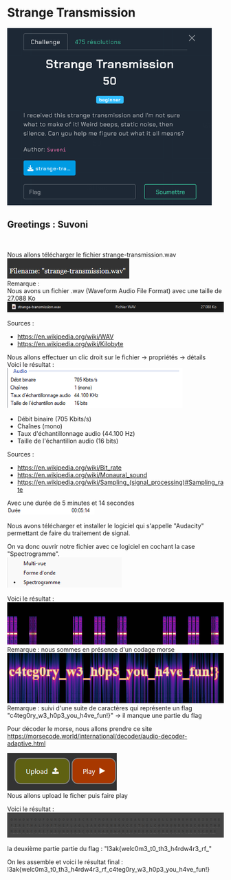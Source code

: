 # Strange Transmission
<img src="images/img1.png"></img>

<h2>Greetings : Suvoni</h2></br>

Nous allons télécharger le fichier strange-transmission.wav</br>
<img src="images/img6.png"></img></br>
Remarque :</br>
Nous avons un fichier .wav (Waveform Audio File Format) avec une taille de 27.088 Ko</br>
<img src="images/img8.png"></img></br>

Sources :</br>
- https://en.wikipedia.org/wiki/WAV</br>
- https://en.wikipedia.org/wiki/Kilobyte</br>

Nous allons effectuer un clic droit sur le fichier -> propriétés -> détails</br>
Voici le résultat :</br>
<img src="images/img9.png"></img></br>
- Débit binaire (705 Kbits/s)</br>
- Chaînes (mono)</br>
- Taux d'échantillonnage audio (44.100 Hz)</br>
- Taille de l'échantillon audio (16 bits)</br>

Sources :</br>
- https://en.wikipedia.org/wiki/Bit_rate</br>
- https://en.wikipedia.org/wiki/Monaural_sound</br>
- https://en.wikipedia.org/wiki/Sampling_(signal_processing)#Sampling_rate</br>

Avec une durée de 5 minutes et 14 secondes</br>
<img src="images/img10.png"></img></br>

Nous avons télécharger et installer le logiciel qui s'appelle "Audacity" permettant de faire du traitement de signal.</br>

On va donc ouvrir notre fichier avec ce logiciel en cochant la case "Spectrogramme".</br>
<img src="images/img2.png"></img></br>

Voici le résultat :</br>
<img src="images/img4.png"></img></br>
Remarque : nous sommes en présence d'un codage morse</br>
<img src="images/img3.png"></img></br>
Remarque : suivi d'une suite de caractères qui représente un flag "c4teg0ry_w3_h0p3_you_h4ve_fun!}" -> il manque une partie du flag</br>

Pour décoder le morse, nous allons prendre ce site https://morsecode.world/international/decoder/audio-decoder-adaptive.html</br>

<img src="images/img5.png"></img></br>
Nous allons upload le ficher puis faire play</br>

Voici le résultat :</br>
<img src="images/img7.png"></img></br>

la deuxième partie partie du flag : "l3ak{welc0m3_t0_th3_h4rdw4r3_rf_"</br>

On les assemble et voici le résultat final : l3ak{welc0m3_t0_th3_h4rdw4r3_rf_c4teg0ry_w3_h0p3_you_h4ve_fun!}</br>

